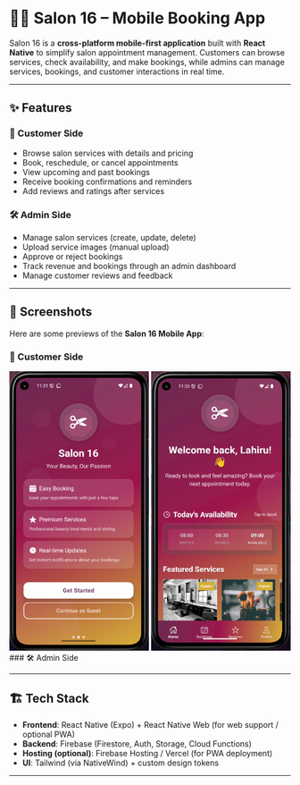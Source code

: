 # 💇‍♀️ Salon 16 – Mobile Booking App  

Salon 16 is a **cross-platform mobile-first application** built with **React Native** to simplify salon appointment management. Customers can browse services, check availability, and make bookings, while admins can manage services, bookings, and customer interactions in real time.  

---

## ✨ Features  

### 👩 Customer Side  
- Browse salon services with details and pricing  
- Book, reschedule, or cancel appointments  
- View upcoming and past bookings  
- Receive booking confirmations and reminders  
- Add reviews and ratings after services  

### 🛠️ Admin Side  
- Manage salon services (create, update, delete)  
- Upload service images (manual upload)  
- Approve or reject bookings  
- Track revenue and bookings through an admin dashboard  
- Manage customer reviews and feedback  

---

## 📸 Screenshots

Here are some previews of the **Salon 16 Mobile App**:

### 👩 Customer Side
<img src="assets/screenshots/welcome-screen.png" alt="Home Screen" width="250" height="500">
<img src="assets/screenshots/user-home-screen.png" alt="Home Screen" width="250" height="500">
### 🛠️ Admin Side

---

## 🏗️ Tech Stack  
- **Frontend**: React Native (Expo) + React Native Web (for web support / optional PWA)  
- **Backend**: Firebase (Firestore, Auth, Storage, Cloud Functions)  
- **Hosting (optional)**: Firebase Hosting / Vercel (for PWA deployment)  
- **UI**: Tailwind (via NativeWind) + custom design tokens  

---


